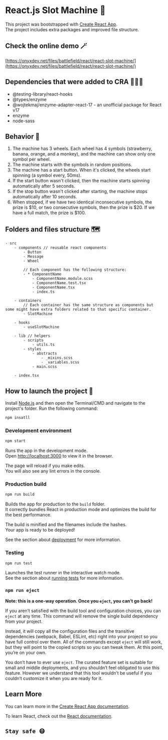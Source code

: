 # React.js Slot Machine 🚀

This project was bootstrapped with [Create React App](https://github.com/facebookincubator/create-react-app).<br />
The project includes extra packages and improved file structure.

## Check the online demo 🪄

[https://onyxdev.net/files/battlefield/react/react-slot-machine/](https://onyxdev.net/files/battlefield/react/react-slot-machine/)

## Dependencies that were added to CRA 👷🏼‍♀️

-   @testing-library/react-hooks
-   @types/enzyme
-   @wojtekmaj/enzyme-adapter-react-17 - an unofficial package for React v17
-   enzyme
-   node-sass

## Behavior 🎰

1. The machine has 3 wheels. Each wheel has 4 symbols (strawberry, banana, orange, and a monkey), and the machine can show only one symbol per wheel.
2. The machine starts with the symbols in random positions.
3. The machine has a start button. When it's clicked, the wheels start spinning (a symbol every, 50ms).
4. If the start button wasn't clicked, then the machine starts spinning automatically after 5 seconds.
5. If the stop button wasn't clicked after starting, the machine stops automatically after 10 seconds.
6. When stopped, if we have two identical inconsecutive symbols, the prize is $10, or two consecutive symbols, then the prize is $20. If we have a full match, the prize is $100.

## Folders and files structure 🗺

```
- src
    - components // reusable react components
        - Button
        - Message
        - Wheel

        // Each component has the following structure:
        - * ComponentName
            - ComponentName.module.scss
            - ComponentName.test.tsx
            - ComponentName.tsx
            - index.ts

    - containers
        // Each container has the same structure as components but some might have extra folders related to that specific container.
        - SlotMachine

    - hooks
        - useSlotMachine

    - lib // helpers
        - scripts
            - utils.ts
        - styles
            - abstracts
                - _mixins.scss
                - _variables.scss
            - main.scss

    - index.tsx
```

## How to launch the project 🏁

Install [Node.js](https://nodejs.org/) and then open the Terminal/CMD and navigate to the project's folder.
Run the following command:

```bash
npm insatll
```

### Development environment

```bash
npm start
```

Runs the app in the development mode.\
Open [http://localhost:3000](http://localhost:3000) to view it in the browser.

The page will reload if you make edits.\
You will also see any lint errors in the console.

### Production build

```bash
npm run build
```

Builds the app for production to the `build` folder.\
It correctly bundles React in production mode and optimizes the build for the best performance.

The build is minified and the filenames include the hashes.\
Your app is ready to be deployed!

See the section about [deployment](https://facebook.github.io/create-react-app/docs/deployment) for more information.

### Testing

```bash
npm run test
```

Launches the test runner in the interactive watch mode.\
See the section about [running tests](https://facebook.github.io/create-react-app/docs/running-tests) for more information.

### `npm run eject`

**Note: this is a one-way operation. Once you `eject`, you can’t go back!**

If you aren’t satisfied with the build tool and configuration choices, you can `eject` at any time. This command will remove the single build dependency from your project.

Instead, it will copy all the configuration files and the transitive dependencies (webpack, Babel, ESLint, etc) right into your project so you have full control over them. All of the commands except `eject` will still work, but they will point to the copied scripts so you can tweak them. At this point, you’re on your own.

You don’t have to ever use `eject`. The curated feature set is suitable for small and middle deployments, and you shouldn’t feel obligated to use this feature. However we understand that this tool wouldn’t be useful if you couldn’t customize it when you are ready for it.

## Learn More

You can learn more in the [Create React App documentation](https://facebook.github.io/create-react-app/docs/getting-started).

To learn React, check out the [React documentation](https://reactjs.org/).

## `Stay safe 😷`
